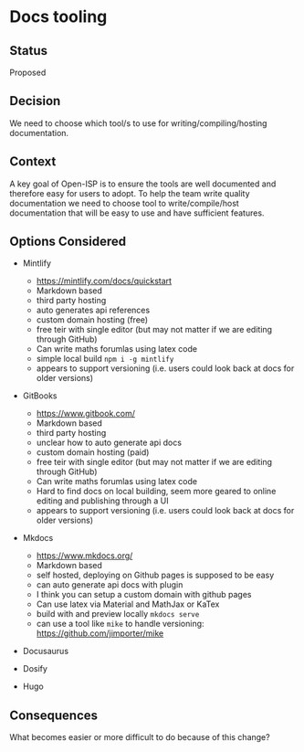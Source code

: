 
# Docs tooling

## Status
Proposed

## Decision
We need to choose which tool/s to use for writing/compiling/hosting documentation.

## Context
A key goal of Open-ISP is to ensure the tools are well documented and therefore easy for users to adopt. To help the team write quality documentation we need to choose tool to
write/compile/host documentation that will be easy to use and have sufficient features.

## Options Considered

- Mintlify
    - https://mintlify.com/docs/quickstart
    - Markdown based
    - third party hosting
    - auto generates api references
    - custom domain hosting (free)
    - free teir with single editor (but may not matter if we are editing through GitHub)
    - Can write maths forumlas using latex code
    - simple local build `npm i -g mintlify`
    - appears to support versioning (i.e. users could look back at docs for older versions)

- GitBooks
    - https://www.gitbook.com/
    - Markdown based
    - third party hosting 
    - unclear how to auto generate api docs
    - custom domain hosting (paid)
    - free teir with single editor (but may not matter if we are editing through GitHub)
    - Can write maths forumlas using latex code
    - Hard to find docs on local building, seem more geared to online editing and publishing through a UI
    - appears to support versioning (i.e. users could look back at docs for older versions)

- Mkdocs
    - https://www.mkdocs.org/
    - Markdown based
    - self hosted, deploying on Github pages is supposed to be easy
    - can auto generate api docs with plugin
    - I think you can setup a custom domain with github pages
    - Can use latex via Material and MathJax or KaTex
    - build with and preview locally `mkdocs serve`
    - can use a tool like `mike` to handle versioning: https://github.com/jimporter/mike

- Docusaurus

- Dosify

- Hugo

## Consequences
What becomes easier or more difficult to do because of this change?
